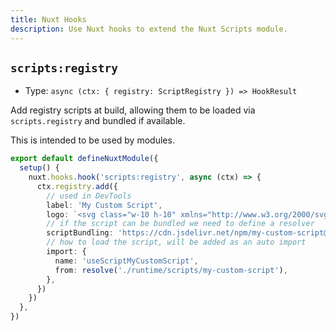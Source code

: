 ```yaml
---
title: Nuxt Hooks
description: Use Nuxt hooks to extend the Nuxt Scripts module.
---
```


## `scripts:registry`

- Type: `async (ctx: { registry: ScriptRegistry }) => HookResult`

Add registry scripts at build, allowing them to be loaded via `scripts.registry` and bundled if available. 

This is intended to be used by modules.

```ts [module.ts]
export default defineNuxtModule({
  setup() {
    nuxt.hooks.hook('scripts:registry', async (ctx) => {
      ctx.registry.add({
        // used in DevTools
        label: 'My Custom Script',
        logo: `<svg class="w-10 h-10" xmlns="http://www.w3.org/2000/svg" width="28.85" height="32" viewBox="0 0 256 284"><path fill="#F9AB00" d="M256.003 247.933a35.224 35.224 0 0 1-39.376 35.161c-18.044-2.67-31.266-18.371-30.826-36.606V36.845C185.365 18.591 198.62 2.881 216.687.24a35.221 35.221 0 0 1 39.316 35.16z"/><path fill="#E37400" d="M35.101 213.193c19.386 0 35.101 15.716 35.101 35.101c0 19.386-15.715 35.101-35.101 35.101S0 267.68 0 248.295c0-19.386 15.715-35.102 35.101-35.102m92.358-106.387c-19.477 1.068-34.59 17.406-34.137 36.908v94.285c0 25.588 11.259 41.122 27.755 44.433a35.161 35.161 0 0 0 42.146-34.56V142.089a35.222 35.222 0 0 0-35.764-35.282"/></svg>`,
        // if the script can be bundled we need to define a resolver
        scriptBundling: 'https://cdn.jsdelivr.net/npm/my-custom-script@1.0.0',
        // how to load the script, will be added as an auto import
        import: {
          name: 'useScriptMyCustomScript',
          from: resolve('./runtime/scripts/my-custom-script'),
        },
      })
    })
  },
})
```

